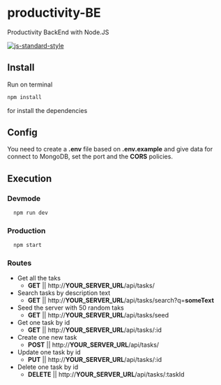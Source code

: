 # productivity-BE
Productivity BackEnd with Node.JS

[![js-standard-style](https://cdn.rawgit.com/standard/standard/master/badge.svg)](http://standardjs.com)

## Install
Run on terminal

```bash
npm install
```

for install the dependencies

## Config
You need to create a **.env** file based on **.env.example** and give data for connect to MongoDB, set the port and the **CORS** policies.

## Execution
### Devmode

```bash
  npm run dev
```

<!-- #### Test
```bash
  npm run test
``` -->

### Production

```bash
  npm start
```

### Routes
* Get all the taks
  *  **GET** || http://**YOUR_SERVER_URL**/api/tasks/
* Search tasks by description text
  * **GET** || http://**YOUR_SERVER_URL**/api/tasks/search?q=**someText**
* Seed the server with 50 random taks
  * **GET** || http://**YOUR_SERVER_URL**/api/tasks/seed
* Get one task by id
  * **GET** || http://**YOUR_SERVER_URL**/api/tasks/:id
* Create one new task
  * **POST** || http://**YOUR_SERVER_URL**/api/tasks/
* Update one task by id
  * **PUT** || http://**YOUR_SERVER_URL**/api/tasks/:id
* Delete one task by id
  * **DELETE** || http://**YOUR_SERVER_URL**/api/tasks/:taskId
